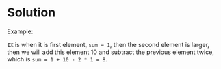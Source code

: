 # Solution
Example:

`IX` is when it is first element, `sum = 1`, then the second element is larger, then we will add this element 10 and subtract the previous element twice, which is `sum = 1 + 10 - 2 * 1 = 8`.
